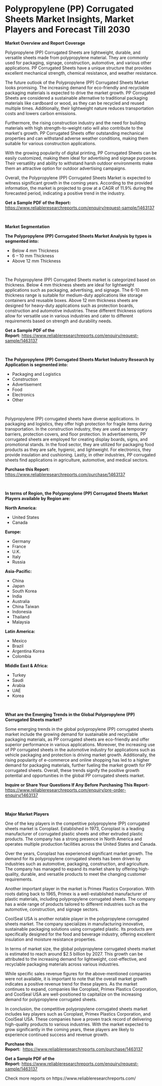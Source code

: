 <p><h1>Polypropylene (PP) Corrugated Sheets Market Insights, Market Players and Forecast Till 2030</h1></p><p><strong>Market Overview and Report Coverage</strong></p>
<p><p>Polypropylene (PP) Corrugated Sheets are lightweight, durable, and versatile sheets made from polypropylene material. They are commonly used for packaging, signage, construction, automotive, and various other applications. PP Corrugated Sheets have a unique structure that provides excellent mechanical strength, chemical resistance, and weather resistance.</p><p>The future outlook of the Polypropylene (PP) Corrugated Sheets Market looks promising. The increasing demand for eco-friendly and recyclable packaging materials is expected to drive the market growth. PP Corrugated Sheets are considered a sustainable alternative to traditional packaging materials like cardboard or wood, as they can be recycled and reused multiple times. Additionally, their lightweight nature reduces transportation costs and lowers carbon emissions.</p><p>Furthermore, the rising construction industry and the need for building materials with high strength-to-weight ratio will also contribute to the market's growth. PP Corrugated Sheets offer outstanding mechanical properties and can withstand adverse weather conditions, making them suitable for various construction applications.</p><p>With the growing popularity of digital printing, PP Corrugated Sheets can be easily customized, making them ideal for advertising and signage purposes. Their versatility and ability to withstand harsh outdoor environments make them an attractive option for outdoor advertising campaigns.</p><p>Overall, the Polypropylene (PP) Corrugated Sheets Market is expected to witness significant growth in the coming years. According to the provided information, the market is projected to grow at a CAGR of 11.9% during the forecasted period, indicating a positive trend in the industry.</p></p>
<p><strong>Get a Sample PDF of the Report:</strong> <a href="https://www.reliableresearchreports.com/enquiry/request-sample/1463137">https://www.reliableresearchreports.com/enquiry/request-sample/1463137</a></p>
<p>&nbsp;</p>
<p><strong>Market Segmentation</strong></p>
<p><strong>The Polypropylene (PP) Corrugated Sheets Market Analysis by types is segmented into:</strong></p>
<p><ul><li>Below 4 mm Thickness</li><li>6 – 10 mm Thickness</li><li>Above 12 mm Thickness</li></ul></p>
<p>&nbsp;</p>
<p><p>The Polypropylene (PP) Corrugated Sheets market is categorized based on thickness. Below 4 mm thickness sheets are ideal for lightweight applications such as packaging, advertising, and signage. The 6-10 mm thickness range is suitable for medium-duty applications like storage containers and reusable boxes. Above 12 mm thickness sheets are designed for heavy-duty applications such as protection boards, construction and automotive industries. These different thickness options allow for versatile use in various industries and cater to different requirements based on strength and durability needs.</p></p>
<p><strong>Get a Sample PDF of the Report:</strong>&nbsp;<a href="https://www.reliableresearchreports.com/enquiry/request-sample/1463137">https://www.reliableresearchreports.com/enquiry/request-sample/1463137</a></p>
<p>&nbsp;</p>
<p><strong>The Polypropylene (PP) Corrugated Sheets Market Industry Research by Application is segmented into:</strong></p>
<p><ul><li>Packaging and Logistics</li><li>Construction</li><li>Advertisement</li><li>Food</li><li>Electronics</li><li>Other</li></ul></p>
<p>&nbsp;</p>
<p><p>Polypropylene (PP) corrugated sheets have diverse applications. In packaging and logistics, they offer high protection for fragile items during transportation. In the construction industry, they are used as temporary barriers, protection covers, and floor protection. In advertisements, PP corrugated sheets are employed for creating display boards, signs, and promotional stands. In the food sector, they are utilized for packaging food products as they are safe, hygienic, and lightweight. For electronics, they provide insulation and cushioning. Lastly, in other industries, PP corrugated sheets find applications in agriculture, automotive, and medical sectors.</p></p>
<p><strong>Purchase this Report:</strong>&nbsp; <a href="https://www.reliableresearchreports.com/purchase/1463137">https://www.reliableresearchreports.com/purchase/1463137</a></p>
<p>&nbsp;</p>
<p><strong>In terms of Region, the Polypropylene (PP) Corrugated Sheets Market Players available by Region are:</strong></p>
<p>
    <p> <strong> North America: </strong>
        <ul>
            <li>United States</li>
            <li>Canada</li>
        </ul>
        </p> 
    <p> <strong> Europe: </strong>
        <ul>
            <li>Germany</li>
            <li>France</li>
            <li>U.K.</li>
            <li>Italy</li>
            <li>Russia</li>
        </ul>
        </p> 
    <p> <strong> Asia-Pacific: </strong>
        <ul>
            <li>China</li>
            <li>Japan</li>
            <li>South Korea</li>
            <li>India</li>
            <li>Australia</li>
            <li>China Taiwan</li>
            <li>Indonesia</li>
            <li>Thailand</li>
            <li>Malaysia</li>
        </ul>
        </p> 
    <p> <strong> Latin America: </strong>
        <ul>
            <li>Mexico</li>
            <li>Brazil</li>
            <li>Argentina Korea</li>
            <li>Colombia</li>
        </ul>
        </p> 
    <p> <strong> Middle East & Africa: </strong>
        <ul>
            <li>Turkey</li>
            <li>Saudi</li>
            <li>Arabia</li>
            <li>UAE</li>
            <li>Korea</li>
        </ul>
    </p>
    </p>
<p>&nbsp;</p>
<p><strong>What are the Emerging Trends in the Global Polypropylene (PP) Corrugated Sheets market?</strong></p>
<p><p>Some emerging trends in the global polypropylene (PP) corrugated sheets market include the growing demand for sustainable and recyclable packaging materials, as PP corrugated sheets are eco-friendly and offer superior performance in various applications. Moreover, the increasing use of PP corrugated sheets in the automotive industry for applications such as vehicle packaging and protection is driving market growth. Additionally, the rising popularity of e-commerce and online shopping has led to a higher demand for packaging materials, further fueling the market growth for PP corrugated sheets. Overall, these trends signify the positive growth potential and opportunities in the global PP corrugated sheets market.</p></p>
<p><strong>Inquire or Share Your Questions If Any Before Purchasing This Report</strong>- <a href="https://www.reliableresearchreports.com/enquiry/pre-order-enquiry/1463137">https://www.reliableresearchreports.com/enquiry/pre-order-enquiry/1463137</a></p>
<p>&nbsp;</p>
<p><strong>Major Market Players</strong></p>
<p><p>One of the key players in the competitive polypropylene (PP) corrugated sheets market is Coroplast. Established in 1973, Coroplast is a leading manufacturer of corrugated plastic sheets and other extruded plastic products. The company has a strong presence in North America and operates multiple production facilities across the United States and Canada.</p><p>Over the years, Coroplast has experienced significant market growth. The demand for its polypropylene corrugated sheets has been driven by industries such as automotive, packaging, construction, and agriculture. The company has managed to expand its market share by offering high-quality, durable, and versatile products to meet the changing customer requirements.</p><p>Another important player in the market is Primex Plastics Corporation. With roots dating back to 1965, Primex is a well-established manufacturer of plastic materials, including polypropylene corrugated sheets. The company has a wide range of products tailored to different industries such as the automotive, construction, and signage sectors.</p><p>CoolSeal USA is another notable player in the polypropylene corrugated sheets market. The company specializes in manufacturing innovative, sustainable packaging solutions using corrugated plastic. Its products are specifically designed for the food and beverage industry, offering excellent insulation and moisture resistance properties.</p><p>In terms of market size, the global polypropylene corrugated sheets market is estimated to reach around $2.5 billion by 2027. This growth can be attributed to the increasing demand for lightweight, cost-effective, and recyclable packaging materials across various industries.</p><p>While specific sales revenue figures for the above-mentioned companies were not available, it is important to note that the overall market growth indicates a positive revenue trend for these players. As the market continues to expand, companies like Coroplast, Primex Plastics Corporation, and CoolSeal USA are well-positioned to capitalize on the increasing demand for polypropylene corrugated sheets.</p><p>In conclusion, the competitive polypropylene corrugated sheets market includes key players such as Coroplast, Primex Plastics Corporation, and CoolSeal USA. These companies have a proven track record of delivering high-quality products to various industries. With the market expected to grow significantly in the coming years, these players are likely to experience continued success and revenue growth.</p></p>
<p><strong>Purchase this Report:</strong>&nbsp;&nbsp;<a href="https://www.reliableresearchreports.com/purchase/1463137">https://www.reliableresearchreports.com/purchase/1463137</a></p>
<p></p>
<p><strong>Get a Sample PDF of the Report:</strong>&nbsp;<a href="https://www.reliableresearchreports.com/enquiry/request-sample/1463137">https://www.reliableresearchreports.com/enquiry/request-sample/1463137</a></p>
<p>Check more reports on https://www.reliableresearchreports.com/</p>